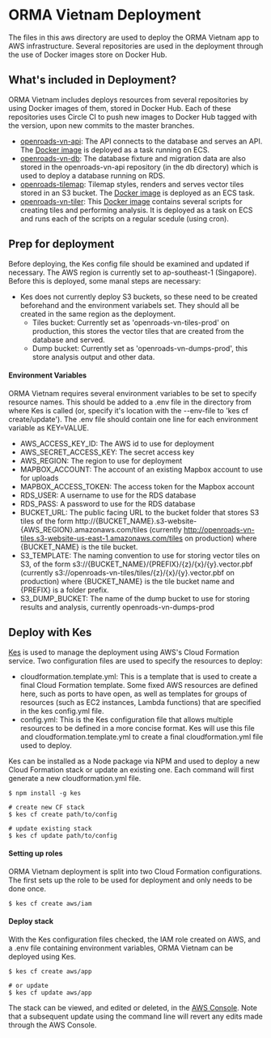# ORMA Vietnam Deployment

The files in this aws directory are used to deploy the ORMA Vietnam app to AWS infrastructure. Several repositories are used in the deployment through the use of Docker images store on Docker Hub. 

## What's included in Deployment?

ORMA Vietnam includes deploys resources from several repositories by using Docker images of them, stored in Docker Hub. Each of these repositories uses Circle CI to push new images to Docker Hub tagged with the version, upon new commits to the master branches.

- [openroads-vn-api](https://github.com/orma/openroads-vn-api): The API connects to the database and serves an API. The [Docker image](https://hub.docker.com/r/developmentseed/openroads-vn-api/) is deployed as a task running on ECS.
- [openroads-vn-db](https://github.com/orma/openroads-vn-api): The database fixture and migration data are also stored in the openroads-vn-api repository (in the db directory) which is used to deploy a database running on RDS.
- [openroads-tilemap](https://github.com/orma/openroads-tilemap): Tilemap styles, renders and serves vector tiles stored in an S3 bucket. The [Docker image](https://hub.docker.com/r/developmentseed/openroads-tilemap/) is deployed as an ECS task.
- [openroads-vn-tiler](https://github.com/orma/openroads-vn-tiler): This [Docker image](https://hub.docker.com/r/developmentseed/openroads-vn-tiler/) contains several scripts for creating tiles and performing analysis. It is deployed as a task on ECS and runs each of the scripts on a regular scedule (using cron).

## Prep for deployment

Before deploying, the Kes config file should be examined and updated if necessary. The AWS region is currently set to ap-southeast-1 (Singapore). Before this is deployed, some manal steps are necessary:

- Kes does not currently deploy S3 buckets, so these need to be created beforehand and the environment variabels set. They should all be created in the same region as the deployment.
    - Tiles bucket: Currently set as 'openroads-vn-tiles-prod' on production, this stores the vector tiles that are created from the database and served.
    - Dump bucket: Currently set as 'openroads-vn-dumps-prod', this store analysis output and other data.

#### Environment Variables

ORMA Vietnam requires several environment variables to be set to specify resource names. This should be added to a .env file in the directory from where Kes is called (or, specify it's location with the --env-file to 'kes cf create/update'). The .env file should contain one line for each environment variable as KEY=VALUE.

- AWS_ACCESS_KEY_ID: The AWS id to use for deployment
- AWS_SECRET_ACCESS_KEY: The secret access key
- AWS_REGION: The region to use for deployment
- MAPBOX_ACCOUNT: The account of an existing Mapbox account to use for uploads
- MAPBOX_ACCESS_TOKEN: The access token for the Mapbox account
- RDS_USER: A username to use for the RDS database
- RDS_PASS: A password to use for the RDS database
- BUCKET_URL: The public facing URL to the bucket folder that stores S3 tiles of the form http://{BUCKET_NAME}.s3-website-{AWS_REGION}.amazonaws.com/tiles (currently http://openroads-vn-tiles.s3-website-us-east-1.amazonaws.com/tiles on production) where {BUCKET_NAME} is the tile bucket. 
- S3_TEMPLATE: The naming convention to use for storing vector tiles on S3, of the form s3://{BUCKET_NAME}/{PREFIX}/{z}/{x}/{y}.vector.pbf (currently s3://openroads-vn-tiles/tiles/{z}/{x}/{y}.vector.pbf on production) where {BUCKET_NAME} is the tile bucket name and {PREFIX} is a folder prefix.
- S3_DUMP_BUCKET: The name of the dump bucket to use for storing results and analysis, currently openroads-vn-dumps-prod

## Deploy with Kes

[Kes](https://github.com/developmentseed/kes) is used to manage the deployment using AWS's Cloud Formation service. Two configuration files are used to specify the resources to deploy:

- cloudformation.template.yml: This is a template that is used to create a final Cloud Formation template. Some fixed AWS resources are defined here, such as ports to have open, as well as templates for groups of resources (such as EC2 instances, Lambda functions) that are specified in the kes config.yml file.
- config.yml: This is the Kes configuration file that allows multiple resources to be defined in a more concise format. Kes will use this file and cloudformation.template.yml to create a final cloudformation.yml file used to deploy.

Kes can be installed as a Node package via NPM and used to deploy a new Cloud Formation stack or update an existing one. Each command will first generate a new cloudformation.yml file.

	$ npm install -g kes

	# create new CF stack
	$ kes cf create path/to/config

	# update existing stack
	$ kes cf update path/to/config

#### Setting up roles
ORMA Vietnam deployment is split into two Cloud Formation configurations. The first sets up the role to be used for deployment and only needs to be done once. 

    $ kes cf create aws/iam

#### Deploy stack
With the Kes configuration files checked, the IAM role created on AWS, and a .env file containing environment variables, ORMA Vietnam can be deployed using Kes.

    $ kes cf create aws/app
    
    # or update
    $ kes cf update aws/app

The stack can be viewed, and edited or deleted, in the [AWS Console](https://ap-southeast-1.console.aws.amazon.com/cloudformation/home?region=ap-southeast-1#/stacks?filter=active). Note that a subsequent update using the command line will revert any edits made through the AWS Console.
